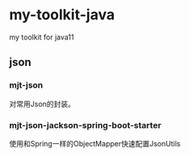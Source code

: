 # my-toolkit-java

my toolkit for java11

## json

### mjt-json

对常用Json的封装。

### mjt-json-jackson-spring-boot-starter

使用和Spring一样的ObjectMapper快速配置JsonUtils
